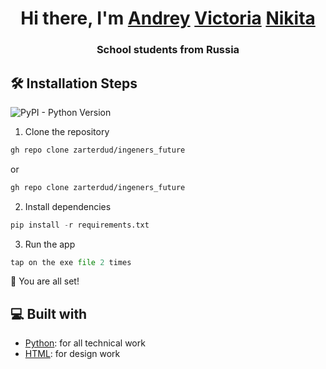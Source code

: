 <h1 align="center">Hi there, I'm <a href="https://vk.com/zarter_dud" target="_blank">Andrey</a>
<a href="https://vk.com/zarter_dud" target="_blank">Victoria</a>
<a href="https://vk.com/zarter_dud" target="_blank">Nikita</a>
</h1>
<h3 align="center">School students from Russia</h3>

## 🛠️ Installation Steps

![PyPI - Python Version](https://img.shields.io/pypi/pyversions/django)




1. Clone the repository

```bash
gh repo clone zarterdud/ingeners_future
```
<p>or</p>

```bash
gh repo clone zarterdud/ingeners_future
```

2. Install dependencies

```python
pip install -r requirements.txt
```

3. Run the app

```python
tap on the exe file 2 times
```

🌟 You are all set!

## 💻 Built with

- [Python](https://www.python.org/): for all technical work
- [HTML](https://www.w3.org/html/): for design work
